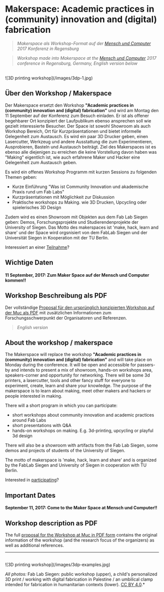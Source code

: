 # Makerspace: Academic practices in (community) innovation and (digital) fabrication

> *Makerspace als Workshop-Format auf der [Mensch und Computer](http://muc2017.mensch-und-computer.de/) 2017 Konferenz in Regensburg*

> *Workshop made into Makerspace at the [Mensch und Computer](http://muc2017.mensch-und-computer.de/) 2017 conference in Regensburg, Germany, English version below*


</br>
![3D printing workshop](/images/3dp-1.jpg)

## Über den Workshop / Makerspace

Der Makerspace ersetzt den Workshop **"Academic practices in (community) innovation and (digital) fabrication"** und wird am Montag den 11 September auf der Konferenz zum Besuch einladen. Er ist als offener begehbarer Ort konzipiert der Laufpublikum ebenso ansprechen soll wie gezielt interessierte Besucher. Der Space ist sowohl Showroom als auch Workshop Bereich, Ort für Kurzpräsentationen und bietet informelle Gelegenheit zum Austausch. Es wird ein paar 3D Drucker geben, einen Lasercutter, Werkzeug und andere Ausstattung die zum Experimentieren, Ausprobieren, Basteln und Austausch beiträgt.
Ziel des Makerspaces ist es ebenso alle diejenigen zu erreichen die keine Vorstellung davon haben was "Making" eigentlich ist, wie auch erfahrene Maker und Hacker eine Gelegenheit zum Austausch geben.

Es wird ein offenes Workshop Programm mit kurzen Sessions zu folgenden Themen geben:

* Kurze Einführung "Was ist Community Innovation und akademische Praxis rund um Fab Labs"
* Kurzpräsentationen mit Möglichkeit zur Diskussion
* Praktische workshops zu Making. wie 3D Drucken, Upcycling oder spielerisches 3D Design

Zudem wird es einen Showroom mit Objekten aus dem Fab Lab Siegen geben: Demos, Forschungsprojekte und Studierendenprojekte der University of Siegen.
Das Motto des makerspaces ist 'make, hack, learn and share' und der Space wird orgsnisiert von dem FabLab Siegen und der Universität Siegen in Kooperation mit der TU Berlin.

Interessiert an einer [Teilnahme](/participate)?

## Wichtige Daten
#### 11 September, 2017: Zum Maker Space auf der Mensch und Computer kommen!!

## Workshop Beschreibung als PDF

Der vollständige [Proposal für den ursprünglich konzipierten Workshop auf der Muc als PDF](/images/2017MuCwsdigifabacademicpractices.pdf) mit zusätzlichen Informationen zum Forschungsschwerpunkt der Organisatoren und Referenzen.

> *English version*

## About the workshop / makerspace

The Makerspace will replace the workshop **"Academic practices in (community) innovation and (digital) fabrication"** and will take place on Monday during the conference. It will be open and accessible for passers-by and intends to present a mix of showroom, hands-on workshops area, speakers-corner and opportunity for networking. There will be some 3d printers, a lasercutter, tools and other fancy stuff for everyone to experiment, create, learn and share your knowledge.
The purpose of the makerspace is to learn about making, meet other makers and hackers or people interested in making.

There will a short program in which you can participate:

* short workshops about community innovation and academic practices around Fab Labs
* short presentations with Q&A
* hands-on workshops on making. E.g. 3d-printing, upcycling or playful 3d design

There will also be a showroom with artifacts from the Fab Lab Siegen, some demos and projects of students of the University of Siegen.

The motto of makerspace is 'make, hack, learn and share' and is organized by the FabLab Siegen and University of Siegen in cooperation with TU Berlin.

Interested in [participating](/participate)?

## Important Dates
#### September 11, 2017: Come to the Maker Space at Mensch und Computer!!

## Workshop description as PDF

The full [proposal for the Workshop at Muc in PDF form](/images/2017MuCwsdigifabacademicpractices.pdf) contains the original information of the workshop (and the research focus of the organizers) as well as additional references.


----
</br>
![3D printing workshop](/images/3dp-examples.jpg)

*All photos:* Fab Lab Siegen: public workshop (upper), a child's personalized 3D print / working with digital fabrication in Palestine / an umbilical clamp intended for fabrication in humanitarian contexts (lower). [CC BY 4.0](https://creativecommons.org/licenses/by/4.0/).*

